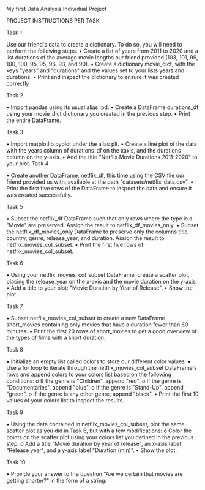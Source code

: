 My first Data Analysis Individual Project

PROJECT INSTRUCTIONS PER TASK

Task 1

Use our friend's data to create a dictionary. To do so, you will need to perform the following steps. • Create a list of years from 2011 to 2020 and a list durations of the average movie lengths our friend provided (103, 101, 99, 100, 100, 95, 95, 96, 93, and 90). • Create a dictionary movie_dict, with the keys "years" and "durations" and the values set to your lists years and durations. • Print and inspect the dictionary to ensure it was created correctly

 Task 2

• Import pandas using its usual alias, pd. • Create a DataFrame durations_df using your movie_dict dictionary you created in the previous step. • Print the entire DataFrame.

Task 3

• Import matplotlib.pyplot under the alias plt. • Create a line plot of the data with the years column of durations_df on the xaxis, and the durations column on the y-axis. • Add the title "Netflix Movie Durations 2011-2020" to your plot.
Task 4

• Create another DataFrame, netflix_df, this time using the CSV file our friend provided us with, available at the path "datasets/netflix_data.csv". • Print the first five rows of the DataFrame to inspect the data and ensure it was created successfully.

Task 5

• Subset the netflix_df DataFrame such that only rows where the type is a "Movie" are preserved. Assign the result to netflix_df_movies_only. • Subset the netflix_df_movies_only DataFrame to preserve only the columns title, country, genre, release_year, and duration. Assign the result to netflix_movies_col_subset. • Print the first five rows of netflix_movies_col_subset.

Task 6

• Using your netflix_movies_col_subset DataFrame, create a scatter plot, placing the release_year on the x-axis and the movie duration on the y-axis. • Add a title to your plot: "Movie Duration by Year of Release". • Show the plot.

Task 7

• Subset netflix_movies_col_subset to create a new DataFrame short_movies containing only movies that have a duration fewer than 60 minutes. • Print the first 20 rows of short_movies to get a good overview of the types of films with a short duration.

Task 8

• Initialize an empty list called colors to store our different color values. • Use a for loop to iterate through the netflix_movies_col_subset DataFrame's rows and append colors to your colors list based on the following conditions: o If the genre is "Children", append "red". o If the genre is "Documentaries", append "blue". o If the genre is "Stand-Up", append "green". o If the genre is any other genre, append "black". • Print the first 10 values of your colors list to inspect the results.

Task 9

• Using the data contained in netflix_movies_col_subset, plot the same scatter plot as you did in Task 6, but with a few modifications: o Color the points on the scatter plot using your colors list you defined in the previous step. o Add a title "Movie duration by year of release", an x-axis label "Release year", and a y-axis label "Duration (min)". • Show the plot.

Task 10

• Provide your answer to the question "Are we certain that movies are getting shorter?" in the form of a string.
